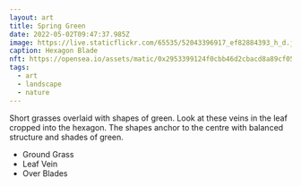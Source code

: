 ```yaml
---
layout: art
title: Spring Green
date: 2022-05-02T09:47:37.985Z
image: https://live.staticflickr.com/65535/52043396917_ef82884393_h_d.jpg
caption: Hexagon Blade
nft: https://opensea.io/assets/matic/0x2953399124f0cbb46d2cbacd8a89cf0599974963/48162648330355413914028108631647327469322174667090404439099707904107992842241/
tags:
  - art
  - landscape
  - nature
---
```

Short grasses overlaid with shapes of green. Look at these veins in the leaf cropped into the hexagon. The shapes anchor to the centre with balanced structure and shades of green.

* Ground Grass
* Leaf Vein
* Over Blades
